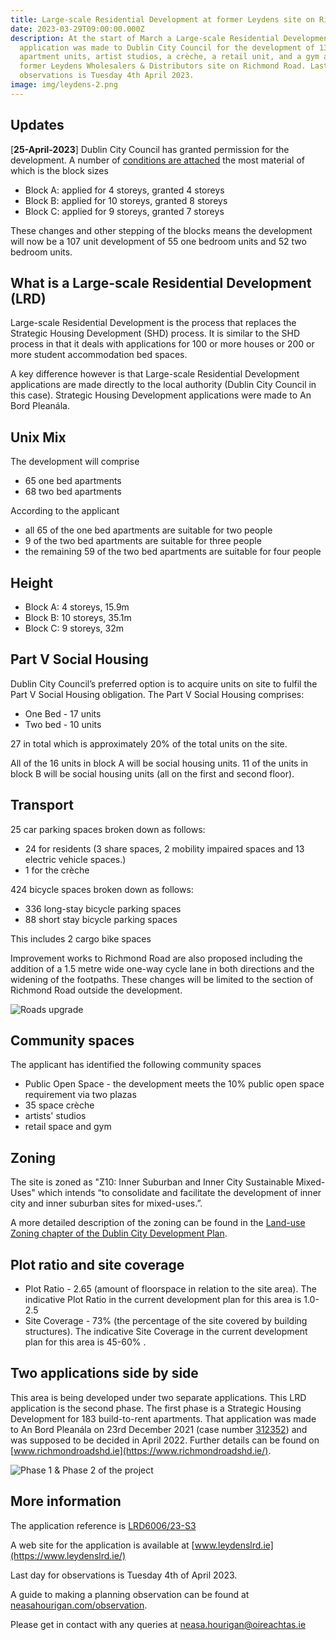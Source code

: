 ```yaml
---
title: Large-scale Residential Development at former Leydens site on Richmond Road
date: 2023-03-29T09:00:00.000Z
description: At the start of March a Large-scale Residential Development
  application was made to Dublin City Council for the development of 133
  apartment units, artist studios, a crèche, a retail unit, and a gym at the
  former Leydens Wholesalers & Distributors site on Richmond Road. Last day for
  observations is Tuesday 4th April 2023.
image: img/leydens-2.png
---
```

## Updates

[**25-April-2023**] Dublin City Council has granted permission for the development. A number of [conditions are attached](https://planning.agileapplications.ie/dublincity/application-details/154567) the most material of which is the block sizes

* Block A: applied for 4 storeys, granted 4 storeys 
* Block B: applied for 10 storeys, granted 8 storeys 
* Block C: applied for 9 storeys, granted 7 storeys 

These changes and other stepping of the blocks means the development will now be a 107 unit development of 55 one bedroom units and 52 two bedroom units.

## What is a Large-scale Residential Development (LRD)

Large-scale Residential Development is the process that replaces the Strategic Housing Development (SHD) process. It is similar to the SHD process in that it deals with applications for 100 or more houses or 200 or more student accommodation bed spaces.

A key difference however is that Large-scale Residential Development applications are made directly to the local authority (Dublin City Council in this case). Strategic Housing Development applications were made to An Bord Pleanála.

## Unix Mix

The development will comprise

* 65 one bed apartments
* 68 two bed apartments

According to the applicant 

* all 65 of the one bed apartments are suitable for two people
* 9 of the two bed apartments are suitable for three people
* the remaining 59 of the two bed apartments are suitable for four people

## Height

* Block A: 4 storeys, 15.9m 
* Block B: 10 storeys, 35.1m
* Block C: 9 storeys, 32m 

## Part V Social Housing

Dublin City Council’s preferred option is to acquire units on site to fulfil the Part V Social Housing obligation. The Part V Social Housing comprises:

* One Bed - 17 units
* Two bed - 10 units

27 in total which is approximately 20% of the total units on the site.

All of the 16 units in block A will be social housing units.
11 of the units in block B will be social housing units (all on the first and second floor).

## Transport

25 car parking spaces broken down as follows:

* 24 for residents (3 share spaces, 2 mobility impaired spaces and 13 electric vehicle spaces.)
* 1 for the crèche

424 bicycle spaces broken down as follows:

* 336 long-stay bicycle parking spaces
* 88 short stay bicycle parking spaces

This includes 2 cargo bike spaces

Improvement works to Richmond Road are also proposed including the addition of a 1.5 metre wide one-way cycle lane in both directions and the widening of the  footpaths.  These changes will be limited to the section of Richmond Road outside the development.

![Roads upgrade](/img/leydens-roads.png "Roads upgrade")

## Community spaces

The applicant has identified the following community spaces

* Public Open Space - the development meets the 10% public open space requirement via two plazas
* 35 space crèche
* artists' studios
* retail space and gym

## Zoning

The site is zoned as "Z10: Inner Suburban and Inner City Sustainable Mixed-Uses" which intends “to consolidate and facilitate the development of inner city and inner suburban sites for mixed-uses.”.

A more detailed description of the zoning can be found in the [Land-use Zoning chapter of the Dublin City Development Plan](https://www.dublincity.ie/sites/default/files/2022-12/Final%201-14%20Land%20Use%20Zoning%2005.12.22.pdf).

## Plot ratio and site coverage

* Plot Ratio - 2.65 (amount of floorspace in relation to the site area). The indicative Plot Ratio in the current development plan for this area is 1.0-2.5
* Site Coverage - 73% (the percentage of the site covered by building structures). The indicative Site Coverage in the current development plan for this area is 45-60% .

## Two applications side by side

This area is being developed under two separate applications. This LRD application is the second phase. The first phase is a Strategic Housing Development for 183 build-to-rent apartments. That application was made to An Bord Pleanála on 23rd December 2021 (case number [312352](https://www.pleanala.ie/en-ie/case/312352))  and was supposed to be decided in April 2022.  Further details can be found on [www.richmondroadshd.ie](https://www.richmondroadshd.ie/).

![Phase 1 & Phase 2 of the project](/img/leydens-1.png "Phase 1 & Phase 2 of the project")

## More information

The application reference is [LRD6006/23-S3 ](https://planning.agileapplications.ie/dublincity/application-details/154567)

A web site for the application is available at [www.leydenslrd.ie](https://www.leydenslrd.ie/)

Last day for observations is Tuesday 4th of April 2023.

A guide to making a planning observation can be found at [neasahourigan.com/observation](https://neasahourigan.com/post/planning-observation/).

Please get in contact with any queries at [neasa.hourigan@oireachtas.ie](mailto:neasa.hourigan@oireachtas.ie?subject=Application%20for%20Leydens%20site%20on%20Richmond%20Road&body=Dear%20Neasa%2C%0D%0A%0D%0A)